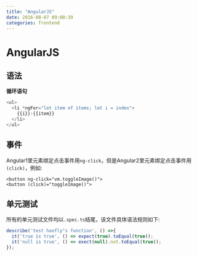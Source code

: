 ```yaml
---
title: "AngularJS"
date: 2016-08-07 09:00:39
categories: frontend
---
```

# AngularJS

## 语法

**循环语句**

```javascript
<ul>
  <li *ngFor="let item of items; let i = index">
  	{{i}}:{{item}}
  </li>
</ul>
```

## 事件

Angular1里元素绑定点击事件用`ng-click`，但是Angular2里元素绑定点击事件用`(click)`，例如:

```bu
<button ng-click="vm.toggleImage()">
<button (click)="toggleImage()">
```

## 单元测试

所有的单元测试文件均以`.spec.ts`结尾，该文件具体语法规则如下:

```javascript
describe('test haofly"s function', () =>{
  it('true is true', () => expect(true).toEqual(true));
  it('null is true', () => exect(null).not.toEqual(true));
});
```

